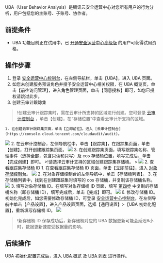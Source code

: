 UBA（User Behavior Analysis）是腾讯云安全运营中心对您所有用户的行为分析，用户包括您的主账号、子账号、协作者。
## 前提条件
- UBA 功能目前正在试用中，已 [开通安全运营中心高级版](https://buy.cloud.tencent.com/soc) 的用户可获得试用资格。

## 操作步骤
1. 登录 [安全运营中心控制台](https://console.cloud.tencent.com/ssav2/account)，在左侧导航栏，单击【UBA】，进入 UBA 页面。
2. 如您未创建服务预设角色并授予安全运营中心相关权限，在 UBA 概览页，单击【前往访问管理】，进入角色管理页面，单击【同意授权】即可，如您已授权请跳过此步。
2. 创建云审计跟踪集
>!创建云审计跟踪集时，需在云审计所支持的区域进行创建。您可登录 [云审计控制台](https://console.cloud.tencent.com/cloudaudit/audit) ，单击【创建】，在“存储位置”中查看云审计所支持的区域。
>
	1. 在创建云审计跟踪集页面，单击【立即前往】，进入 [云审计控制台](https://console.cloud.tencent.com/cloudaudit/audit)。
![](https://main.qcloudimg.com/raw/b67c7263d0611d78d2d58d2c48258dc3.png)
	2. 在云审计控制台，左侧导航栏中，单击【跟踪集】，在跟踪集页面，单击【创建】，打开创建跟踪集页面。
		![](https://main.qcloudimg.com/raw/98ab88c79330a5c33c54608ec4ae4c49.png)
	3. 在创建跟踪集页面，填写跟踪集名称、管理事件（选择全部，包含只读和只写）及 cos 存储桶位置，填写完成后，单击【完成创建】即可。
	>!请选择云审计支持的区域创建跟踪集存储桶。
	>
		![](https://main.qcloudimg.com/raw/9ba869f1ec824f953369a9e39b2cd7fd.png)
	<span id="fuzhi"></span>
2. 查看跟踪集存储桶 ID
	1. 在查看跟踪集存储桶 ID 页面，单击【立即前往】，进入 [对象存储控制台](https://console.cloud.tencent.com/cos5/bucket)。
		![](https://main.qcloudimg.com/raw/6cb155c15c49842a65b3b58522de747b.png)
	2. 在对象存储控制台的左侧导航中，单击【存储桶列表】。
	3. 在存储桶列表中，找到在创建跟踪集时填写的 cos 存储桶，并复制该存储桶名称。
		![](https://main.qcloudimg.com/raw/20886eb9186bc026a41fc7a378e6e81a.png)
3. 填写对象存储桶 ID。在填写对象存储桶 ID 页面，填写 [第四步](#fuzhi) 中复制的存储桶名称（即存储桶 ID），填写完成后，单击【完成】即可。
	![](https://main.qcloudimg.com/raw/75b314613318e730c9e13a9432cbb9d6.png)
6. 修改存储桶 ID。初始化完成后，如您需要修改存储桶 ID，可登录 [安全运营中心控制台](https://console.cloud.tencent.com/ssav2/setting)，在左侧导航中单击【产品设置】，进入产品设置页面，选择【通用设置】>【UBA 初始化配置】，重新填写存储桶 ID。
![](https://main.qcloudimg.com/raw/9530ff52d8a44a015a4fb928aec11ec8.png)
>!新存储桶 ID 保存成功后，新存储桶对应的 UBA 数据更新可能会延迟6小时，数据更新速度受数据量的影响。


## 后续操作
UBA 初始化配置完成后，进入 [UBA 概览](https://cloud.tencent.com/document/product/664/41791) 及 [UBA 列表](https://cloud.tencent.com/document/product/664/41792) 进行操作。
